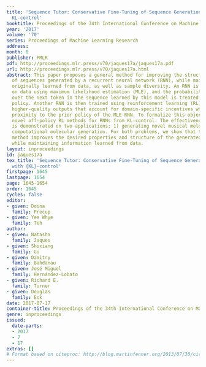 ```yaml
---
title: 'Sequence Tutor: Conservative Fine-Tuning of Sequence Generation Models with
  KL-control'
booktitle: Proceedings of the 34th International Conference on Machine Learning
year: '2017'
volume: '70'
series: Proceedings of Machine Learning Research
address: 
month: 0
publisher: PMLR
pdf: http://proceedings.mlr.press/v70/jaques17a/jaques17a.pdf
url: http://proceedings.mlr.press/v70/jaques17a.html
abstract: This paper proposes a general method for improving the structure and quality
  of sequences generated by a recurrent neural network (RNN), while maintaining information
  originally learned from data, as well as sample diversity. An RNN is first pre-trained
  on data using maximum likelihood estimation (MLE), and the probability distribution
  over the next token in the sequence learned by this model is treated as a prior
  policy. Another RNN is then trained using reinforcement learning (RL) to generate
  higher-quality outputs that account for domain-specific incentives while retaining
  proximity to the prior policy of the MLE RNN. To formalize this objective, we derive
  novel off-policy RL methods for RNNs from KL-control. The effectiveness of the approach
  is demonstrated on two applications; 1) generating novel musical melodies, and 2)
  computational molecular generation. For both problems, we show that the proposed
  method improves the desired properties and structure of the generated sequences,
  while maintaining information learned from data.
layout: inproceedings
id: jaques17a
tex_title: 'Sequence Tutor: Conservative Fine-Tuning of Sequence Generation Models
  with {KL}-control'
firstpage: 1645
lastpage: 1654
page: 1645-1654
order: 1645
cycles: false
editor:
- given: Doina
  family: Precup
- given: Yee Whye
  family: Teh
author:
- given: Natasha
  family: Jaques
- given: Shixiang
  family: Gu
- given: Dzmitry
  family: Bahdanau
- given: José Miguel
  family: Hernández-Lobato
- given: Richard E.
  family: Turner
- given: Douglas
  family: Eck
date: 2017-07-17
container-title: Proceedings of the 34th International Conference on Machine Learning
genre: inproceedings
issued:
  date-parts:
  - 2017
  - 7
  - 17
extras: []
# Format based on citeproc: http://blog.martinfenner.org/2013/07/30/citeproc-yaml-for-bibliographies/
---
```

